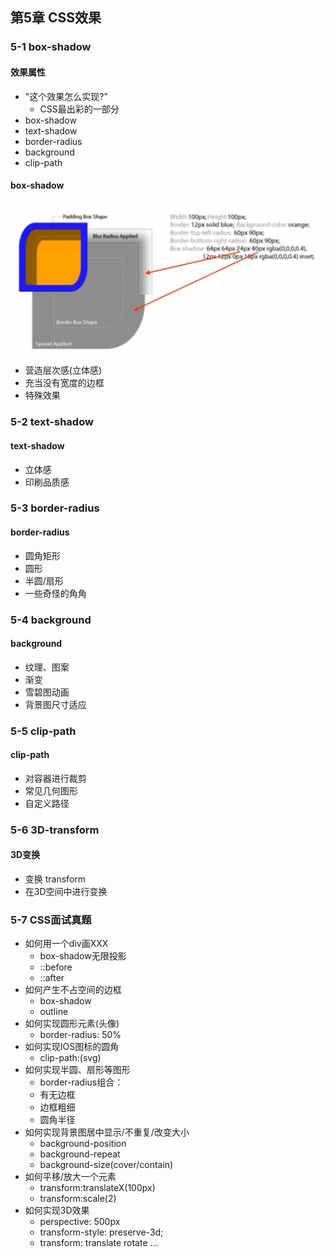 ## 第5章 CSS效果 ##

### 5-1 box-shadow ###
#### 效果属性 ####
- "这个效果怎么实现?"
	- CSS最出彩的一部分
- box-shadow
- text-shadow
- border-radius
- background
- clip-path
#### box-shadow ####
![](https://github.com/guanqing123/css_comprehensive_speak/blob/master/chapter-05-01.png)
- 营造层次感(立体感)
- 充当没有宽度的边框
- 特殊效果

### 5-2 text-shadow ###
#### text-shadow ####
- 立体感
- 印刷品质感

### 5-3 border-radius ###
#### border-radius ####
- 圆角矩形
- 圆形
- 半圆/扇形
- 一些奇怪的角角

### 5-4 background ###
#### background ####
- 纹理、图案
- 渐变
- 雪碧图动画
- 背景图尺寸适应

### 5-5 clip-path ###
#### clip-path ####
- 对容器进行裁剪
- 常见几何图形
- 自定义路径

### 5-6 3D-transform ###
#### 3D变换 ####
- 变换 transform
- 在3D空间中进行变换

### 5-7 CSS面试真题 ###
- 如何用一个div画XXX
	- box-shadow无限投影
	- ::before
	- ::after
- 如何产生不占空间的边框
	- box-shadow
	- outline
- 如何实现圆形元素(头像)
	- border-radius: 50%
- 如何实现IOS图标的圆角
	- clip-path:(svg)
- 如何实现半圆、扇形等图形
	- border-radius组合：
	- 有无边框
	- 边框粗细
	- 圆角半径
- 如何实现背景图居中显示/不重复/改变大小
	- background-position
	- background-repeat
	- background-size(cover/contain)
- 如何平移/放大一个元素
	- transform:translateX(100px)
	- transform:scale(2)
- 如何实现3D效果
	- perspective: 500px
	- transform-style: preserve-3d;
	- transform: translate rotate ...